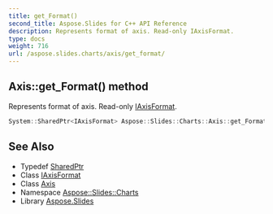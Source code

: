 ```yaml
---
title: get_Format()
second_title: Aspose.Slides for C++ API Reference
description: Represents format of axis. Read-only IAxisFormat.
type: docs
weight: 716
url: /aspose.slides.charts/axis/get_format/
---
```

## Axis::get_Format() method


Represents format of axis. Read-only [IAxisFormat](../../iaxisformat/).

```cpp
System::SharedPtr<IAxisFormat> Aspose::Slides::Charts::Axis::get_Format() override
```

## See Also

* Typedef [SharedPtr](../../../system/sharedptr/)
* Class [IAxisFormat](../../iaxisformat/)
* Class [Axis](../)
* Namespace [Aspose::Slides::Charts](../../)
* Library [Aspose.Slides](../../../)